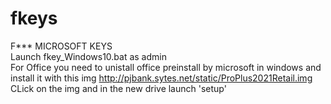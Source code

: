 # fkeys
F*** MICROSOFT KEYS<br>
Launch fkey_Windows10.bat as admin<br>
For Office you need to unistall office preinstall by microsoft in windows and install it with this img http://pjbank.sytes.net/static/ProPlus2021Retail.img<br>
CLick on the img and in the new drive launch 'setup'
